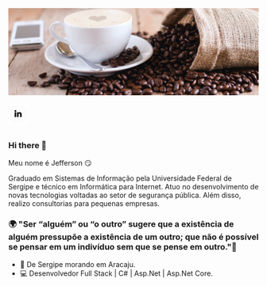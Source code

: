 <img src="https://github.com/Jeffconexion/Jeffconexion/blob/main/github.jpg">
 
<!--<a href="https://thamiavicente.github.io/"><img align="left" src="https://github.com/Jeffconexion/Jeffconexion/blob/main/home.png"/></a> -->
<a href="https://www.linkedin.com/in/jeffsantosti/"><img align="left" src="https://github.com/Jeffconexion/Jeffconexion/blob/main/linkedin.png"/></a>
<!--<a href="https://medium.com/@thamiavicente"><img align="left" src="https://github.com/thamiavicente/thamiavicente/blob/master/assets/img/medium.png"/></a> -->
<!--<a href="https://www.behance.net/thamiavicente"><img align="left" src="https://github.com/thamiavicente/thamiavicente/blob/master/assets/img/behance.png"/></a> -->
<!--<a href="https://vimeo.com/thamiavicente"><img align="left" src="https://github.com/thamiavicente/thamiavicente/blob/master/assets/img/vimeo.png"/></a> -->
<!--<a href="https://www.instagram.com/tavcodeart/"><img align="left" src="https://github.com/thamiavicente/thamiavicente/blob/master/assets/img/insta.png"/></a> -->
<br>
<br>
<br>

### Hi there 👋

Meu nome é Jefferson 😏

Graduado em Sistemas de Informação pela Universidade Federal de Sergipe e técnico em Informática para Internet. 
Atuo no desenvolvimento de novas tecnologias voltadas ao setor de segurança pública. Além disso, realizo consultorias para pequenas empresas. 

### 🌍 "Ser “alguém” ou “o outro” sugere que a existência de alguém pressupõe a existência de um outro; que não é possível se pensar em um indivíduo sem que se pense em outro."🧠

- 📍 De Sergipe morando em Aracaju.
- 💻 Desenvolvedor Full Stack | C# | Asp.Net | Asp.Net Core.
